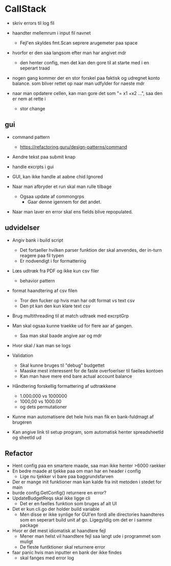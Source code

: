 # CallStack

- skriv errors til log fil 

- haandter mellemrum i input fil navnet
    - Fejl'en skyldes fmt.Scan seprere arugemeter paa space

- hvorfor er den saa langsom efter man har angivet mdr
    - den henter config, men det kan den gore til at starte med i en seperart traad
- nogen gang kommer der en stor forskel paa faktisk og udregnet konto balance. som bliver rettet op naar man udfylder for naeste mdr
- naar man opdatere cellen, kan man gore det som "= x1 +x2 ...", saa den er nem at rette i
    - stor change

## gui 

- command pattern
    - https://refactoring.guru/design-patterns/command

- Aendre tekst paa submit knap

- handle excrpts i gui
- GUI, kan ikke handle at aabne chid Ignored
- Naar man afbryder et run skal man rulle tilbage
    - Ogsaa update af commongrps
        - Gaar denne igennem for det andet.
- Naar man laver en error skal ens fields blive repopulated.


## udvidelser

- Angiv bank i build script
    - Det fortaeller hvilken parser funktion der skal anvendes, der in-turn reagere paa fil typen
    - Er nodvendigt i for formattering

- Lœs udtrœk fra PDF og ikke kun csv filer
    - behavior pattern

- format haandtering af csv filen
    - Tror den fucker op hvis man har odt format vs text csv
    - Den pt kan den kun klare text csv

- Brug multithreading til at match udtraek med excrptGrp

- Man skal ogsaa kunne traekke ud for flere aar af gangen.
    - Saa man skal baade angive aar og mdr

- Hvor skal / kan man se logs

- Validation
    - Skal kunne bruges til "debug" budgettet
    - Maaske mest interessent for de faste overfoerlser til faelles kontoen
    - Kan man have mere end bare actual account balance

- Håndtering forskellig formattering af udtrœkkene
  - 1.000.000 vs 1000000
  - 1000,00 vs 1000.00
  - og dets permutationer

- Kunne man automatisere det hele hvis man fik en bank-fuldmagt af brugeren

- Kan angive link til setup program, som automatisk henter spreadsheetId og sheetId ud

## Refactor

- Hent config paa en smartere maade, saa man ikke henter >6000 raekker
- En bedre maade at tjekke paa om man har en header i config
    - Lige nu tjekker vi bare paa baggrundsfarven
- Der er mange init funktioner man kan kalde fra init metoden i stedet for main
- burde config.GetConfig() returnere en error?
- UpdateBudgetReqs skal ikke ligge cli
    - Det er en faelles funktion som bruges af alt UI
- Det er kun cli.go der holder build variable
    - Men disse er ikke synlige for GUI'en fordi alle directories haandteres som en seperart build unit af go. Ligegyldig om det er i samme package
- Hvor er det mest idiomatisk at haandtere fejl
    - Mener man helst vil haandtere fejl saa langt ude i programmet som muligt
    - De fleste funtktioner skal returnere error 
- faar panic hvis man inputter en bank der ikke findes
    - skal fanges med error log
